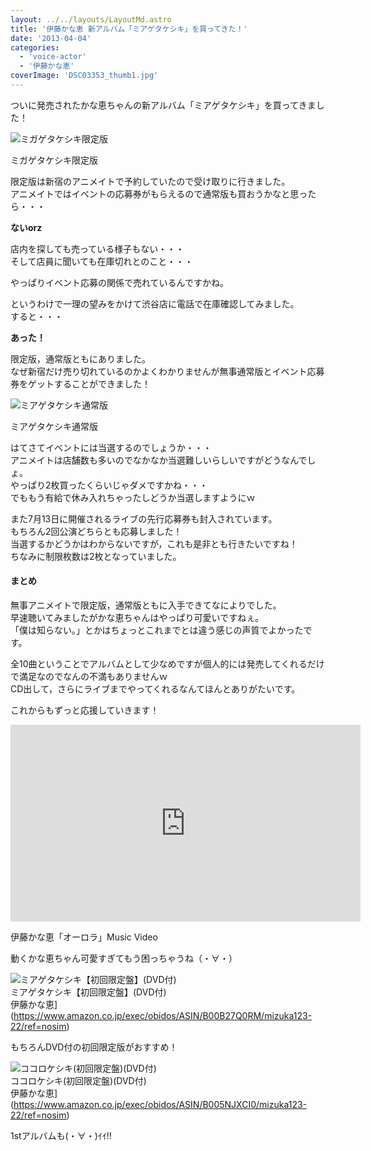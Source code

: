 ```yaml
---
layout: ../../layouts/LayoutMd.astro
title: '伊藤かな恵 新アルバム「ミアゲタケシキ」を買ってきた！'
date: '2013-04-04'
categories:
  - 'voice-actor'
  - '伊藤かな恵'
coverImage: 'DSC03353_thumb1.jpg'
---
```


ついに発売されたかな恵ちゃんの新アルバム「ミアゲタケシキ」を買ってきました！

![ミガゲタケシキ限定版](/archive/images/DSC03353_thumb.jpg 'ミガゲタケシキ限定版')

ミガゲタケシキ限定版

限定版は新宿のアニメイトで予約していたので受け取りに行きました。  
アニメイトではイベントの応募券がもらえるので通常版も買おうかなと思ったら・・・

**ないorz**

店内を探しても売っている様子もない・・・  
そして店員に聞いても在庫切れとのこと・・・

やっぱりイベント応募の関係で売れているんですかね。

というわけで一理の望みをかけて渋谷店に電話で在庫確認してみました。  
すると・・・

**あった！**

限定版，通常版ともにありました。  
なぜ新宿だけ売り切れているのかよくわかりませんが無事通常版とイベント応募券をゲットすることができました！

![ミアゲタケシキ通常版](/archive/images/DSC03354_thumb.jpg 'ミアゲタケシキ通常版')

ミアゲタケシキ通常版

はてさてイベントには当選するのでしょうか・・・  
アニメイトは店舗数も多いのでなかなか当選難しいらしいですがどうなんでしょ。  
やっぱり2枚買ったくらいじゃダメですかね・・・  
でももう有給で休み入れちゃったしどうか当選しますようにｗ

また7月13日に開催されるライブの先行応募券も封入されています。  
もちろん2回公演どちらとも応募しました！  
当選するかどうかはわからないですが，これも是非とも行きたいですね！  
ちなみに制限枚数は2枚となっていました。

#### まとめ

無事アニメイトで限定版，通常版ともに入手できてなによりでした。  
早速聴いてみましたがかな恵ちゃんはやっぱり可愛いですねぇ。  
「僕は知らない。」とかはちょっとこれまでとは違う感じの声質でよかったです。

全10曲ということでアルバムとして少なめですが個人的には発売してくれるだけで満足なのでなんの不満もありませんｗ  
CD出して，さらにライブまでやってくれるなんてほんとありがたいです。

これからもずっと応援していきます！

<iframe src="http://www.youtube.com/embed/9t_l8acYmBc?rel=0" height="315" width="560" allowfullscreen="allowfullscreen" frameborder="0"></iframe>

伊藤かな恵「オーロラ」Music Video

動くかな恵ちゃん可愛すぎてもう困っちゃうね（・∀・）

![ミアゲタケシキ【初回限定盤】(DVD付)](/archive/images/41fTZ7UpCbL._SL160_.jpg)  
ミアゲタケシキ【初回限定盤】(DVD付)  
伊藤かな恵](https://www.amazon.co.jp/exec/obidos/ASIN/B00B27Q0RM/mizuka123-22/ref=nosim)

もちろんDVD付の初回限定版がおすすめ！

![ココロケシキ(初回限定盤)(DVD付)](/archive/images/51LuGSn5j6L._SL160_.jpg)  
ココロケシキ(初回限定盤)(DVD付)  
伊藤かな恵](https://www.amazon.co.jp/exec/obidos/ASIN/B005NJXCI0/mizuka123-22/ref=nosim)

1stアルバムも(・∀・)ｲｲ!!
